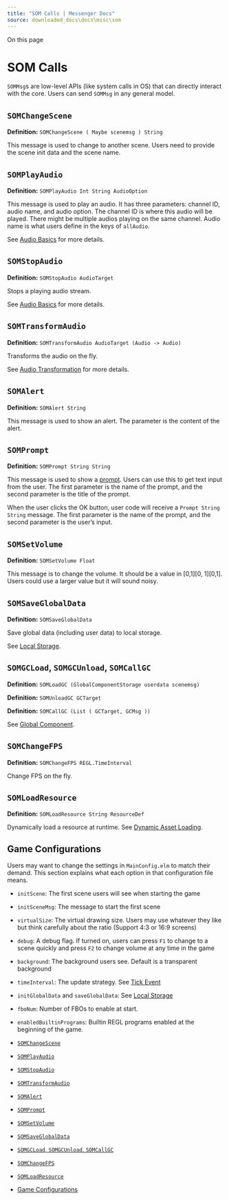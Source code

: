 ```yaml
---
title: "SOM Calls | Messenger Docs"
source: downloaded_docs\docs\misc\som
---
```


On this page

# SOM Calls

`SOMMsg`s are low-level APIs (like system calls in OS) that can directly interact with the core. Users can send `SOMMsg` in any general model.

## `SOMChangeScene`[​](#somchangescene "Direct link to somchangescene")

**Definition:** `SOMChangeScene ( Maybe scenemsg ) String`

This message is used to change to another scene. Users need to provide the scene init data and the scene name.

## `SOMPlayAudio`[​](#somplayaudio "Direct link to somplayaudio")

**Definition:** `SOMPlayAudio Int String AudioOption`

This message is used to play an audio. It has three parameters: channel ID, audio name, and audio option. The channel ID is where this audio will be played. There might be multiple audios playing on the same channel. Audio name is what users define in the keys of `allAudio`.

See [Audio Basics](/docs/audio/basics) for more details.

## `SOMStopAudio`[​](#somstopaudio "Direct link to somstopaudio")

**Definition:** `SOMStopAudio AudioTarget`

Stops a playing audio stream.

See [Audio Basics](/docs/audio/basics) for more details.

## `SOMTransformAudio`[​](#somtransformaudio "Direct link to somtransformaudio")

**Definition:** `SOMTransformAudio AudioTarget (Audio -> Audio)`

Transforms the audio on the fly.

See [Audio Transformation](/docs/audio/transform) for more details.

## `SOMAlert`[​](#somalert "Direct link to somalert")

**Definition:** `SOMAlert String`

This message is used to show an alert. The parameter is the content of the alert.

## `SOMPrompt`[​](#somprompt "Direct link to somprompt")

**Definition:** `SOMPrompt String String`

This message is used to show a [prompt](https://developer.mozilla.org/en-US/docs/Web/API/Window/prompt). Users can use this to get text input from the user. The first parameter is the name of the prompt, and the second parameter is the title of the prompt.

When the user clicks the OK button, user code will receive a `Prompt String String` message. The first parameter is the name of the prompt, and the second parameter is the user’s input.

## `SOMSetVolume`[​](#somsetvolume "Direct link to somsetvolume")

**Definition:** `SOMSetVolume Float`

This message is to change the volume. It should be a value in [0,1][0, 1][0,1]. Users could use a larger value but it will sound noisy.

## `SOMSaveGlobalData`[​](#somsaveglobaldata "Direct link to somsaveglobaldata")

**Definition:** `SOMSaveGlobalData`

Save global data (including user data) to local storage.

See [Local Storage](/docs/advanced/localstorage).

## `SOMGCLoad`, `SOMGCUnload`, `SOMCallGC`[​](#somgcload-somgcunload-somcallgc "Direct link to somgcload-somgcunload-somcallgc")

**Definition:** `SOMLoadGC (GlobalComponentStorage userdata scenemsg)`

**Definition:** `SOMUnloadGC GCTarget`

**Definition:** `SOMCallGC (List ( GCTarget, GCMsg ))`

See [Global Component](/docs/advanced/gc).

## `SOMChangeFPS`[​](#somchangefps "Direct link to somchangefps")

**Definition:** `SOMChangeFPS REGL.TimeInterval`

Change FPS on the fly.

## `SOMLoadResource`[​](#somloadresource "Direct link to somloadresource")

**Definition:** `SOMLoadResource String ResourceDef`

Dynamically load a resource at runtime. See [Dynamic Asset Loading](/docs/advanced/assetload).

## Game Configurations[​](#game-configurations "Direct link to Game Configurations")

Users may want to change the settings in `MainConfig.elm` to match their demand. This section explains what each option in that configuration file means.

- `initScene`: The first scene users will see when starting the game
- `initSceneMsg`: The message to start the first scene
- `virtualSize`: The virtual drawing size. Users may use whatever they like but think carefully about the ratio (Support 4:3 or 16:9 screens)
- `debug`: A debug flag. If turned on, users can press `F1` to change to a scene quickly and press `F2` to change volume at any time in the game
- `background`: The background users see. Default is a transparent background
- `timeInterval`: The update strategy. See [Tick Event](/docs/event/tick)
- `initGlobalData` and `saveGlobalData`: See [Local Storage](/docs/advanced/localstorage)
- `fboNum`: Number of FBOs to enable at start.
- `enabledBuiltinPrograms`: Builtin REGL programs enabled at the beginning of the game.

- [`SOMChangeScene`](#somchangescene)
- [`SOMPlayAudio`](#somplayaudio)
- [`SOMStopAudio`](#somstopaudio)
- [`SOMTransformAudio`](#somtransformaudio)
- [`SOMAlert`](#somalert)
- [`SOMPrompt`](#somprompt)
- [`SOMSetVolume`](#somsetvolume)
- [`SOMSaveGlobalData`](#somsaveglobaldata)
- [`SOMGCLoad`, `SOMGCUnload`, `SOMCallGC`](#somgcload-somgcunload-somcallgc)
- [`SOMChangeFPS`](#somchangefps)
- [`SOMLoadResource`](#somloadresource)
- [Game Configurations](#game-configurations)